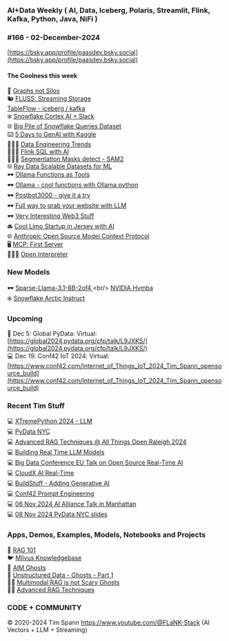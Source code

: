 ###  AI+Data Weekly ( AI, Data, Iceberg, Polaris, Streamlit, Flink, Kafka, Python, Java, NiFi )  
### #166 - 02-December-2024

[https://bsky.app/profile/paasdev.bsky.social](https://bsky.app/profile/paasdev.bsky.social)

#### The Coolness this week
🚀 [Graphs not Silos](https://jack-vanlightly.com/blog/2024/11/26/dismantling-elt-the-case-for-graphs-not-silos)<br/>
🐿️ [FLUSS:  Streaming Storage](https://www.ververica.com/blog/introducing-fluss)<br/>
[TableFlow - iceberg / kafka](https://www.confluent.io/product/tableflow/)<br/>
❄️ [Snowflake Cortex AI + Slack](https://medium.com/snowflake/integrate-snowflake-cortex-analyst-rest-api-with-slack-0b70bde3cb7b)<br/>
🌐 [Big Pile of Snowflake Queries Dataset](https://github.com/resource-disaggregation/snowset)<br/>
⌨️ [5 Days to GenAI with Kaggle](https://www.kaggle.com/learn-guide/5-day-genai)<br/>
🙋🏻‍♂️ [Data Engineering Trends](https://www.infoworld.com/article/3607370/3-data-engineering-trends-riding-kafka-flink-and-iceberg.html)<br/>
🙋🏻‍♂️ [Flink SQL with AI](https://cwiki.apache.org/confluence/display/FLINK/FLIP-437%3A+Support+ML+Models+in+Flink+SQL)<br/>
🙋🏻‍♂️ [Segmentation Masks detect - SAM2](https://visionusecases.com/usecases/segmentation-masks-detect-sam2/#step-4-visualize-the-results)<br/>
🌐 [Ray Data Scalable Datasets for ML](https://docs.ray.io/en/latest/data/data.html)<br/>
🕶️ [Ollama Functions as Tools](https://ollama.com/blog/functions-as-tools)<br/>
🕶️ [Ollama - cool functions with Ollama python](https://github.com/ollama/ollama-python/tree/main/examples)<br/>
🕶️ [Postbot3000 - give it a try](https://github.com/ahmad2b/postbot3000)<br/>
🕶️ [Full way to grab your website with LLM](https://llmstxt.firecrawl.dev/https:/datainmotion.dev)<br/>
🕶️ [Very Interesting Web3 Stuff](https://moi.technology/build)<br/>
🚘 [Cool Limo Startup in Jersey with AI](https://www.ulimo.co/private-ride)<br/>
🌐 [Anthropic Open Source Model Context Protocol](https://www.anthropic.com/news/model-context-protocol)<br/>
🖥️ [MCP:   First Server](https://modelcontextprotocol.io/docs/first-server/python)<br/>
🙋🏻‍♂️ [Open Interpreter](https://github.com/OpenInterpreter/open-interpreter)<br/>

### New Models

🕶️ [Sparse-Llama-3.1-8B-2of4 ](https://huggingface.co/neuralmagic/Sparse-Llama-3.1-8B-2of4?)<br/>
[NVIDIA Hymba](https://huggingface.co/nvidia/Hymba-1.5B-Base)<br/>
❄️ [Snowflake Arctic Instruct](https://huggingface.co/Snowflake/snowflake-arctic-instruct)<br/>

### Upcoming
🐍 Dec 5: Global PyData: Virtual:
[https://global2024.pydata.org/cfp/talk/L9JXKS/](https://global2024.pydata.org/cfp/talk/L9JXKS/)<br/>
💻 Dec 19: Conf42 IoT 2024: Virtual: [https://www.conf42.com/Internet_of_Things_IoT_2024_Tim_Spann_opensource_build](https://www.conf42.com/Internet_of_Things_IoT_2024_Tim_Spann_opensource_build)


### Recent Tim Stuff

💻 [XTremePython 2024 - LLM](https://www.youtube.com/watch?v=26MeBw0OqoE&pp=ygUJVGltIFNwYW5u)<br/>
💻 [PyData NYC](https://www.youtube.com/watch?v=Y8ULCnhHikA&pp=ygUPIlRpbW90aHkgU3Bhbm4i)<br/>
💻 [Advanced RAG Techniques @ All Things Open Raleigh 2024](https://youtu.be/e4mYw6z5LlI?si=K2OmM0T3uuEolI7j)<br/>
💻 [Building Real Time LLM Models](https://www.youtube.com/watch?v=Y1JeOrJIoKI&pp=ygUPIlRpbW90aHkgU3Bhbm4i)<br/>
💻 [Big Data Conference EU Talk on Open Source Real-Time AI](https://www.slideshare.net/slideshow/2024nov20-bigdataeu-realtimeaiwithopensource/273466070)<br/>
💻 [CloudX AI Real-Time](https://www.slideshare.net/slideshow/tspann-2024-nov-cloudx-adding-generative-ai-to-real-time-streaming-pipelines/273315207)<br/>
💻 [BuildStuff - Adding Generative AI](https://www.slideshare.net/slideshow/2024-nov-buildstuff-adding-generative-ai-to-real-time-streaming-pipelines/273279957)<br/>
💻 [Conf42 Prompt Engineering](https://www.youtube.com/watch?v=n3YWbT_oVVc)<br/>
💻 [06 Nov 2024 AI Alliance Talk in Manhattan](https://www.slideshare.net/slideshow/tspann06-nov-2024_ai-alliance_nyc_-intro-to-data-prep-kit-and-open-source-rag/273079590)<br/>
💻 [08 Nov 2024 PyData NYC slides](https://www.slideshare.net/slideshow/tspann08-nov-2024_pydatanyc_unstructured-data-processing-with-a-raspberry-pi-ai-kit-and-python/273076376)<br/>


### Apps, Demos, Examples, Models, Notebooks and Projects
🐍 [RAG 101](https://medium.com/@tspann/step-by-step-rag-101-with-milvus-813477a4e88d)<br/>
🐦 [Milvus Knowledgebase](https://github.com/tspannhw/AIM-Milvus-KB)<br/>
👻 [AIM Ghosts](https://github.com/tspannhw/AIM-Ghosts)<br/>
🚕 [Unstructured Data - Ghosts - Part 1](https://www.youtube.com/watch?v=5nCDzF4EVlA)<br/>
✍🏼 [Multimodal RAG is not Scary Ghosts](https://dzone.com/articles/multimodal-rag-is-not-scary-ghosts-are-scary)<br/>
✍🏼 [Advanced RAG Techniques](https://thenewstack.io/advanced-retrieval-augmented-generation-rag-techniques/)<br/>


### CODE + COMMUNITY 
&copy; 2020-2024 Tim Spann  https://www.youtube.com/@FLaNK-Stack
(AI Vectors + LLM + Streaming)  
